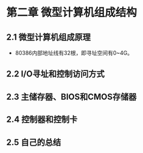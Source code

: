 # 第二章 微型计算机组成结构
## 2.1  微型计算机组成原理
	
- 80386内部地址线有32根，即寻址空间有0~4G。

## 2.2  I/O寻址和控制访问方式

## 2.3  主储存器、BIOS和CMOS存储器
## 2.4  控制器和控制卡
## 2.5  自己的总结
